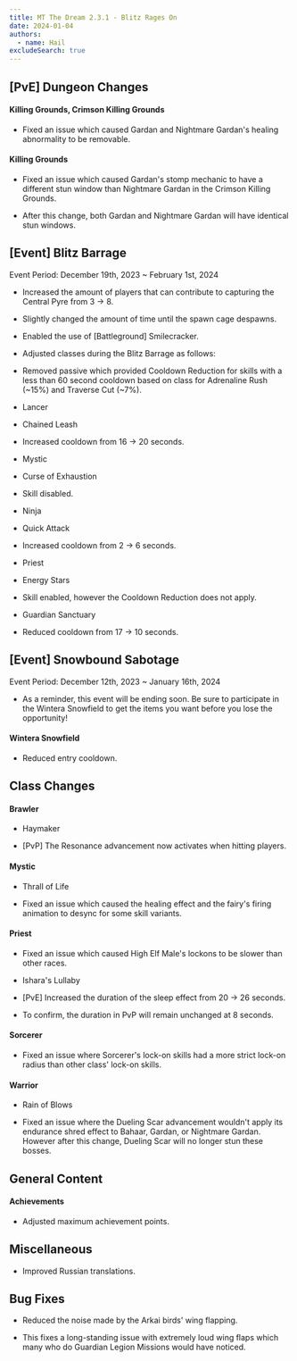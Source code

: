 ```yaml
---
title: MT The Dream 2.3.1 - Blitz Rages On
date: 2024-01-04
authors:
  - name: Hail
excludeSearch: true
---
```

[PvE] Dungeon Changes
---------------------

#### Killing Grounds, Crimson Killing Grounds

-   Fixed an issue which caused Gardan and Nightmare Gardan's healing abnormality to be removable.

#### Killing Grounds

-   Fixed an issue which caused Gardan's stomp mechanic to have a different stun window than Nightmare Gardan in the Crimson Killing Grounds.

-   After this change, both Gardan and Nightmare Gardan will have identical stun windows.

[Event] Blitz Barrage
---------------------

Event Period: December 19th, 2023 ~ February 1st, 2024

-   Increased the amount of players that can contribute to capturing the Central Pyre from 3 → 8.

-   Slightly changed the amount of time until the spawn cage despawns.

-   Enabled the use of [Battleground] Smilecracker.

-   Adjusted classes during the Blitz Barrage as follows:

-   Removed passive which provided Cooldown Reduction for skills with a less than 60 second cooldown based on class for Adrenaline Rush (~15%) and Traverse Cut (~7%).

-   Lancer

-   Chained Leash

-   Increased cooldown from 16 → 20 seconds.

-   Mystic

-   Curse of Exhaustion

-   Skill disabled.

-   Ninja

-   Quick Attack

-   Increased cooldown from 2 → 6 seconds.

-   Priest

-   Energy Stars

-   Skill enabled, however the Cooldown Reduction does not apply.

-   Guardian Sanctuary

-   Reduced cooldown from 17 → 10 seconds.

[Event] Snowbound Sabotage
--------------------------

Event Period: December 12th, 2023 ~ January 16th, 2024

-   As a reminder, this event will be ending soon. Be sure to participate in the Wintera Snowfield to get the items you want before you lose the opportunity!

#### Wintera Snowfield

-   Reduced entry cooldown.

Class Changes
-------------

#### Brawler

-   Haymaker

-   [PvP]  The Resonance advancement now activates when hitting players.

#### Mystic

-   Thrall of Life

-   Fixed an issue which caused the healing effect and the fairy's firing animation to desync for some skill variants.

#### Priest

-   Fixed an issue which caused High Elf Male's lockons to be slower than other races.

-   Ishara's Lullaby

-   [PvE] Increased the duration of the sleep effect from 20 → 26 seconds.

-   To confirm, the duration in PvP will remain unchanged at 8 seconds.

#### Sorcerer

-   Fixed an issue where Sorcerer's lock-on skills had a more strict lock-on radius than other class' lock-on skills.

#### Warrior

-   Rain of Blows

-   Fixed an issue where the Dueling Scar advancement wouldn't apply its endurance shred effect to Bahaar, Gardan, or Nightmare Gardan. However after this change, Dueling Scar will no longer stun these bosses.

General Content
---------------

#### Achievements

-   Adjusted maximum achievement points.

Miscellaneous
-------------

-   Improved Russian translations.

Bug Fixes
---------

-   Reduced the noise made by the Arkai birds' wing flapping.

-   This fixes a long-standing issue with extremely loud wing flaps which many who do Guardian Legion Missions would have noticed.